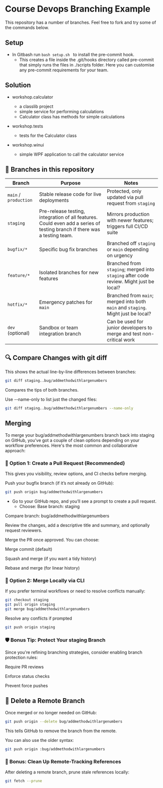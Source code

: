 # Course Devops Branching Example

This repository has a number of branches.  Feel free to fork and try some of the commands below.

## Setup

- In Gitbash run ```bash setup.sh ``` to install the pre-commit hook.  
    - This creates a file inside the .git/hooks directory called pre-commit that simply runs the files in ./scripts folder.  Here you can customise any pre-commit requirements for your team.
	

## Solution

- workshop.calculator
	- a classlib project
	- simple service for performing calculations
	- Calculator class has methods for simple calculations

- workshop.tests
	- tests for the Calculator class

- workshop.winui
	- simple WPF application to call the calculator service 


## 🌿 Branches in this repository

| Branch        | Purpose                                         | Notes                                                                 |
|---------------|--------------------------------------------------|-----------------------------------------------------------------------|
| `main` / `production` | Stable release code for live deployments      | Protected, only updated via pull request from `staging`               |
| `staging`     | Pre-release testing, integration of all features. Could even add a series of testing branch if there was a testing team. | Mirrors production with newer features; triggers full CI/CD suite     |
| `bugfix/*`    | Specific bug fix branches                        | Branched off `staging` or `main` depending on urgency                 |
| `feature/*`   | Isolated branches for new features               | Branched from `staging`; merged into `staging` after code review. Might just be local?     |
| `hotfix/*`    | Emergency patches for `main`                     | Branched from `main`; merged into both `main` and `staging`. Might just be local?           |
| `dev` (optional) | Sandbox or team integration branch               | Can be used for junior developers to merge and test non-critical work |


## 🔍 Compare Changes with git diff

This shows the actual line-by-line differences between branches:

```bash
git diff staging..bug/addmethodwithlargenumbers
```
Compares the tips of both branches.

Use --name-only to list just the changed files:

```bash
git diff staging..bug/addmethodwithlargenumbers --name-only
```

## Merging

To merge your bug/addmethodwithlargenumbers branch back into staging on GitHub, you’ve got a couple of clean options depending on your workflow preferences. Here's the most common and collaborative approach:

### 🔁 Option 1: Create a Pull Request (Recommended)

This gives you visibility, review options, and CI checks before merging.

Push your bugfix branch (if it’s not already on GitHub):

```bash
git push origin bug/addmethodwithlargenumbers
```

- Go to your GitHub repo, and you’ll see a prompt to create a pull request. 
	- Choose: Base branch: staging

Compare branch: bug/addmethodwithlargenumbers

Review the changes, add a descriptive title and summary, and optionally request reviewers.

Merge the PR once approved. You can choose:

Merge commit (default)

Squash and merge (if you want a tidy history)

Rebase and merge (for linear history)

### 🧪 Option 2: Merge Locally via CLI

If you prefer terminal workflows or need to resolve conflicts manually:

```bash
git checkout staging
git pull origin staging
git merge bug/addmethodwithlargenumbers
```

Resolve any conflicts if prompted
```bash
git push origin staging
```

### 🛡️ Bonus Tip: Protect Your staging Branch
Since you're refining branching strategies, consider enabling branch protection rules:

Require PR reviews

Enforce status checks

Prevent force pushes



## 🚀 Delete a Remote Branch

Once merged or no longer needed on GitHub:

```bash
git push origin --delete bug/addmethodwithlargenumbers
```

This tells GitHub to remove the branch from the remote.

You can also use the older syntax:

```bash
git push origin :bug/addmethodwithlargenumbers
```

### 🧠 Bonus: Clean Up Remote-Tracking References

After deleting a remote branch, prune stale references locally:

```bash
git fetch --prune
```
